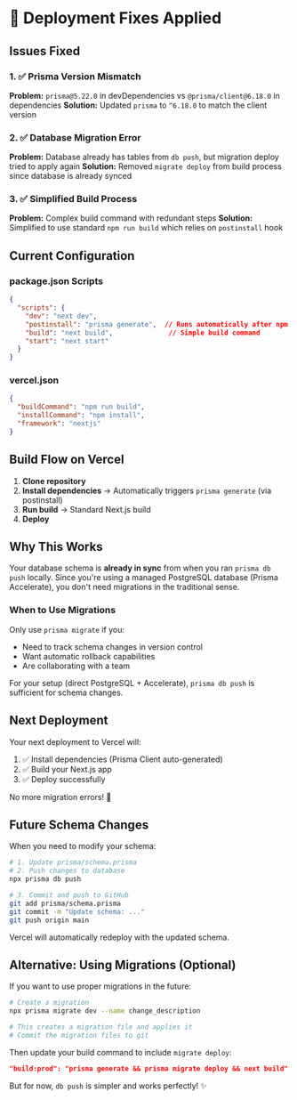 # 🚀 Deployment Fixes Applied

## Issues Fixed

### 1. ✅ Prisma Version Mismatch
**Problem:** `prisma@5.22.0` in devDependencies vs `@prisma/client@6.18.0` in dependencies
**Solution:** Updated `prisma` to `^6.18.0` to match the client version

### 2. ✅ Database Migration Error
**Problem:** Database already has tables from `db push`, but migration deploy tried to apply again
**Solution:** Removed `migrate deploy` from build process since database is already synced

### 3. ✅ Simplified Build Process
**Problem:** Complex build command with redundant steps
**Solution:** Simplified to use standard `npm run build` which relies on `postinstall` hook

## Current Configuration

### package.json Scripts
```json
{
  "scripts": {
    "dev": "next dev",
    "postinstall": "prisma generate",  // Runs automatically after npm install
    "build": "next build",              // Simple build command
    "start": "next start"
  }
}
```

### vercel.json
```json
{
  "buildCommand": "npm run build",
  "installCommand": "npm install",
  "framework": "nextjs"
}
```

## Build Flow on Vercel

1. **Clone repository**
2. **Install dependencies** → Automatically triggers `prisma generate` (via postinstall)
3. **Run build** → Standard Next.js build
4. **Deploy**

## Why This Works

Your database schema is **already in sync** from when you ran `prisma db push` locally. Since you're using a managed PostgreSQL database (Prisma Accelerate), you don't need migrations in the traditional sense.

### When to Use Migrations

Only use `prisma migrate` if you:
- Need to track schema changes in version control
- Want automatic rollback capabilities
- Are collaborating with a team

For your setup (direct PostgreSQL + Accelerate), `prisma db push` is sufficient for schema changes.

## Next Deployment

Your next deployment to Vercel will:
1. ✅ Install dependencies (Prisma Client auto-generated)
2. ✅ Build your Next.js app
3. ✅ Deploy successfully

No more migration errors! 🎉

## Future Schema Changes

When you need to modify your schema:

```bash
# 1. Update prisma/schema.prisma
# 2. Push changes to database
npx prisma db push

# 3. Commit and push to GitHub
git add prisma/schema.prisma
git commit -m "Update schema: ..."
git push origin main
```

Vercel will automatically redeploy with the updated schema.

## Alternative: Using Migrations (Optional)

If you want to use proper migrations in the future:

```bash
# Create a migration
npx prisma migrate dev --name change_description

# This creates a migration file and applies it
# Commit the migration files to git
```

Then update your build command to include `migrate deploy`:
```json
"build:prod": "prisma generate && prisma migrate deploy && next build"
```

But for now, `db push` is simpler and works perfectly! ✨


